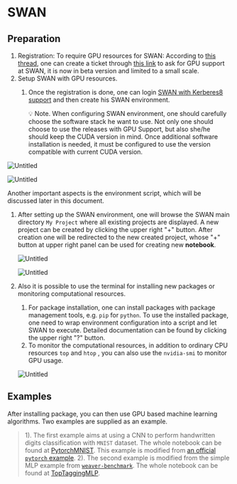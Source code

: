 # SWAN
## Preparation

1. Registration:
    To require GPU resources for SWAN: According to [this thread](https://swan-community.web.cern.ch/t/gpu-support-in-swan/108), one can create a ticket through [this link](https://cern.service-now.com/service-portal?id=functional_element&name=swan) to ask for GPU support at SWAN, it is now in beta version and limited to a small scale.
2. Setup SWAN with GPU resources.
    1. Once the registration is done, one can login [SWAN with Kerberes8 support](https://swan-k8s.cern.ch/) and then create his SWAN environment.
        
        <aside>
        💡 Note. When configuring SWAN environment, one should carefully choose the software stack he want to use. Not only one should choose to use the releases with GPU Support, but also she/he should keep the CUDA version in mind. Once additional software installation is needed, it must be configured to use the version compatible with current CUDA version.
        
        </aside>
        

![Untitled](SWAN_figs/Untitled.png)

![Untitled](SWAN_figs/Untitled%201.png)

Another important aspects is the environment script, which will be discussed later in this document.

1. After setting up the SWAN environment, one will browse the SWAN main directory `My Project` where all existing projects are displayed. A new project can be created by clicking the upper right "+" button. After creation one will be redirected to the new created project, whose "+" button at upper right panel can be used for creating new **notebook**.
    
    ![Untitled](SWAN_figs/Untitled%202.png)
    
    ![Untitled](SWAN_figs/Untitled%203.png)
    
2. Also it is possible to use the terminal for installing new packages or monitoring computational resources. 
    1. For package installation, one can install packages with package management tools, e.g. `pip` for `python`. To use the installed package, one need to wrap environment configuration into a script and let SWAN to execute. Detailed documentation can be found by clicking the upper right "?" button.
    2. To monitor the computational resources, in addition to ordinary CPU resources `top` and `htop` , you can also use the `nvidia-smi` to monitor GPU usage.
    
    ![Untitled](SWAN_figs/Untitled%204.png)
    

## Examples 

After installing package, you can then use GPU based machine learning algorithms. Two examples are supplied as an example.

> 1). The first example aims at using a CNN to perform handwritten digits classification with `MNIST` dataset. The whole notebook can be found at [PytorchMNIST](Notebooks/PytorchMNIST.md). This example is modified from [an official `pytorch` example](https://github.com/pytorch/examples/tree/master/mnist).
> 2). The second example is modified from the simple MLP example from [`weaver-benchmark`](https://github.com/colizz/weaver-benchmark). The whole notebook can be found at [TopTaggingMLP](Notebooks/TopTaggingMLP.md).